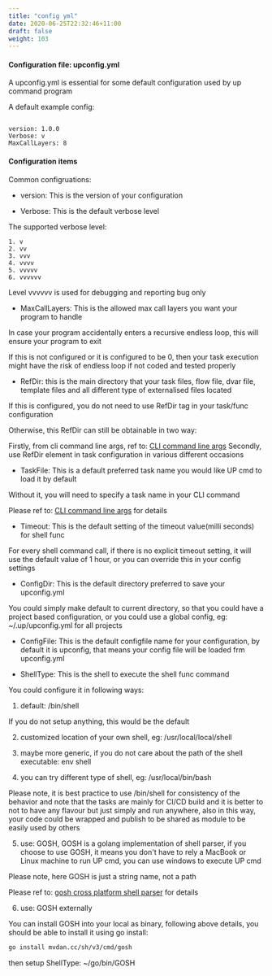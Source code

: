 ```yaml
---
title: "config yml"
date: 2020-06-25T22:32:46+11:00
draft: false
weight: 103
---
```


#### Configuration file: upconfig.yml

A upconfig.yml is essential for some default configuration used by up command program

A default example config:

```

version: 1.0.0
Verbose: v
MaxCallLayers: 8

```

#### Configuration items

Common configruations:

* version: This is the version of your configuration

* Verbose: This is the default verbose level

The supported verbose level: 

    1. v
    2. vv
    3. vvv
    4. vvvv
    5. vvvvv
    6. vvvvvv

Level vvvvvv is used for debugging and reporting bug only 

* MaxCallLayers: This is the allowed max call layers you want your program to handle

In case your program accidentally enters a recursive endless loop, this will ensure your program to exit 

If this is not configured or it is configured to be 0, then your task execution might have the risk of endless loop if not coded and tested properly
 
* RefDir: this is the main directory that your task files, flow file, dvar file, template files and all different type of externalised files located

If this is configured, you do not need to use RefDir tag in your task/func configuration

Otherwise, this RefDir can still be obtainable in two way:

Firstly, from cli command line args, ref to:  [CLI command line args](../../usage/cli_args)
Secondly, use RefDir element in task configuration in various different occasions

* TaskFile: This is a default preferred task name you would like UP cmd to load it by default

Without it, you will need to specify a task name in your CLI command

Please ref to:  [CLI command line args](../../usage/cli_args) for details

* Timeout: This is the default setting of the timeout value(milli seconds) for shell func

For every shell command call, if there is no explicit timeout setting, it will use the default value of 1 hour, or you can override this in your config settings

* ConfigDir: This is the default directory preferred to save your upconfig.yml

You could simply make default to current directory, so that you could have a project based configuration, or you could use a global config, eg: ~/.up/upconfig.yml for all projects

* ConfigFile: This is the default configfile name for your configuration, by default it is upconfig, that means your config file will be loaded frm upconfig.yml

* ShellType: This is the shell to execute the shell func command

You could configure it in following ways:

1. default: /bin/shell

If you do not setup anything, this would be the default

2. customized location of your own shell, eg: /usr/local/local/shell

3. maybe more generic, if you do not care about the path of the shell executable: env shell

4. you can try different type of shell, eg: /usr/local/bin/bash

Please note, it is best practice to use /bin/shell for consistency of the behavior and note that the tasks are mainly for CI/CD build and it is better to not to have any flavour but just simply and run anywhere, also in this way, your code could be wrapped and publish to be shared as module to be easily used by others

5. use: GOSH, GOSH is a golang implementation of shell parser, if you choose to use GOSH, it means you don't have to rely a MacBook or Linux machine to run UP cmd, you can use windows to execute UP cmd 

Please note, here GOSH is just a string name, not a path

Please ref to:  [gosh cross platform shell parser](https://github.com/mvdan/sh) for details

6. use: GOSH externally

You can install GOSH into your local as binary, following above details, you should be able to install it using go install: 

```bash
go install mvdan.cc/sh/v3/cmd/gosh
```

then setup ShellType: ~/go/bin/GOSH